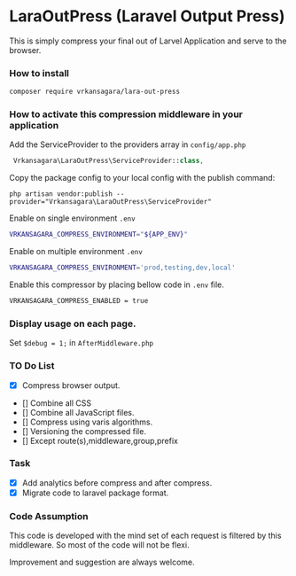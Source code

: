 # LaraOutPress (Laravel Output Press)
This is simply compress your final out of Larvel Application and serve to the browser.

### How to install

~~~bash
composer require vrkansagara/lara-out-press
~~~

### How to activate this compression middleware in your application

Add the ServiceProvider to the providers array in `config/app.php`

```php
 Vrkansagara\LaraOutPress\ServiceProvider::class,
```

Copy the package config to your local config with the publish command:

```shell
php artisan vendor:publish --provider="Vrkansagara\LaraOutPress\ServiceProvider"
```

Enable on single environment `.env`

~~~bash
VRKANSAGARA_COMPRESS_ENVIRONMENT="${APP_ENV}" 
~~~

Enable on multiple environment `.env`

~~~bash
VRKANSAGARA_COMPRESS_ENVIRONMENT='prod,testing,dev,local' 
~~~


Enable this compressor  by placing bellow code in `.env` file.

~~~bash
VRKANSAGARA_COMPRESS_ENABLED = true
~~~

### Display usage on each page.

Set ` $debug = 1; ` in ` AfterMiddleware.php `

### TO Do List

- [x] Compress browser output.
- [] Combine all CSS
- [] Combine all JavaScript files.
- [] Compress using varis algorithms.
- [] Versioning the compressed file.
- [] Except route(s),middleware,group,prefix

### Task

- [x] Add analytics before compress and after compress.
- [x] Migrate code to laravel package format. 

### Code Assumption
This code is developed with the mind set of each request is filtered by this middleware. So most of the code will not be flexi.

Improvement and suggestion are always welcome.
